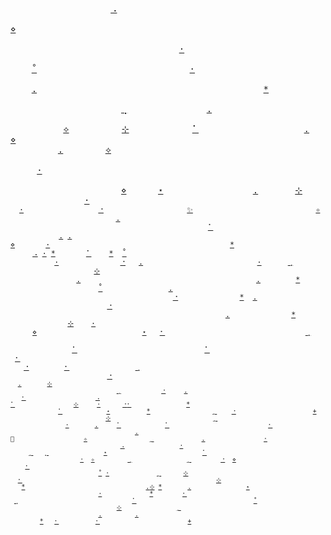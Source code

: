 <samp>&nbsp;&nbsp;&nbsp;&nbsp;&nbsp;&nbsp;&nbsp;&nbsp;&nbsp;&nbsp;&nbsp;&nbsp;&nbsp;&nbsp;&nbsp;&nbsp;&nbsp;&nbsp;&nbsp;[⠠](https://github.com/lbebber/lbebber/issues/new?labels=bug&title=testing&body=eita)&nbsp;&nbsp;&nbsp;&nbsp;&nbsp;&nbsp;&nbsp;&nbsp;&nbsp;&nbsp;&nbsp;&nbsp;&nbsp;&nbsp;&nbsp;&nbsp;&nbsp;&nbsp;&nbsp;&nbsp;&nbsp;&nbsp;&nbsp;&nbsp;&nbsp;&nbsp;&nbsp;&nbsp;&nbsp;&nbsp;&nbsp;&nbsp;&nbsp;&nbsp;&nbsp;&nbsp;&nbsp;&nbsp;&nbsp;&nbsp;&nbsp;&nbsp;&nbsp;&nbsp;&nbsp;&nbsp;&nbsp;&nbsp;&nbsp;&nbsp;&nbsp;&nbsp;&nbsp;&nbsp;&nbsp;&nbsp;&nbsp;&nbsp;&nbsp;&nbsp;<br/>[⋄](https://github.com/lbebber/lbebber/issues/new?labels=bug&title=testing&body=eita)&nbsp;&nbsp;&nbsp;&nbsp;&nbsp;&nbsp;&nbsp;&nbsp;&nbsp;&nbsp;&nbsp;&nbsp;&nbsp;&nbsp;&nbsp;&nbsp;&nbsp;&nbsp;&nbsp;&nbsp;&nbsp;&nbsp;&nbsp;&nbsp;&nbsp;&nbsp;&nbsp;&nbsp;&nbsp;&nbsp;&nbsp;&nbsp;&nbsp;&nbsp;&nbsp;&nbsp;&nbsp;&nbsp;&nbsp;&nbsp;&nbsp;&nbsp;&nbsp;&nbsp;&nbsp;&nbsp;&nbsp;&nbsp;&nbsp;&nbsp;&nbsp;&nbsp;&nbsp;&nbsp;&nbsp;&nbsp;&nbsp;&nbsp;&nbsp;&nbsp;&nbsp;&nbsp;&nbsp;&nbsp;&nbsp;&nbsp;&nbsp;&nbsp;&nbsp;&nbsp;&nbsp;&nbsp;&nbsp;&nbsp;&nbsp;&nbsp;&nbsp;&nbsp;&nbsp;<br/>&nbsp;&nbsp;&nbsp;&nbsp;&nbsp;&nbsp;&nbsp;&nbsp;&nbsp;&nbsp;&nbsp;&nbsp;&nbsp;&nbsp;&nbsp;&nbsp;&nbsp;&nbsp;&nbsp;&nbsp;&nbsp;&nbsp;&nbsp;&nbsp;&nbsp;&nbsp;&nbsp;&nbsp;&nbsp;&nbsp;&nbsp;&nbsp;[·](https://github.com/lbebber/lbebber/issues/new?labels=bug&title=testing&body=eita)&nbsp;&nbsp;&nbsp;&nbsp;&nbsp;&nbsp;&nbsp;&nbsp;&nbsp;&nbsp;&nbsp;&nbsp;&nbsp;&nbsp;&nbsp;&nbsp;&nbsp;&nbsp;&nbsp;&nbsp;&nbsp;&nbsp;&nbsp;&nbsp;&nbsp;&nbsp;&nbsp;&nbsp;&nbsp;&nbsp;&nbsp;&nbsp;&nbsp;&nbsp;&nbsp;&nbsp;&nbsp;&nbsp;&nbsp;&nbsp;&nbsp;&nbsp;&nbsp;&nbsp;&nbsp;&nbsp;&nbsp;<br/>&nbsp;&nbsp;&nbsp;&nbsp;[˚](https://github.com/lbebber/lbebber/issues/new?labels=bug&title=testing&body=eita)&nbsp;&nbsp;&nbsp;&nbsp;&nbsp;&nbsp;&nbsp;&nbsp;&nbsp;&nbsp;&nbsp;&nbsp;&nbsp;&nbsp;&nbsp;&nbsp;&nbsp;&nbsp;&nbsp;&nbsp;&nbsp;&nbsp;&nbsp;&nbsp;&nbsp;&nbsp;&nbsp;&nbsp;&nbsp;[·](https://github.com/lbebber/lbebber/issues/new?labels=bug&title=testing&body=eita)&nbsp;&nbsp;&nbsp;&nbsp;&nbsp;&nbsp;&nbsp;&nbsp;&nbsp;&nbsp;&nbsp;&nbsp;&nbsp;&nbsp;&nbsp;&nbsp;&nbsp;&nbsp;&nbsp;&nbsp;&nbsp;&nbsp;&nbsp;&nbsp;&nbsp;&nbsp;&nbsp;&nbsp;&nbsp;&nbsp;&nbsp;&nbsp;&nbsp;&nbsp;&nbsp;&nbsp;&nbsp;&nbsp;&nbsp;&nbsp;&nbsp;&nbsp;&nbsp;&nbsp;&nbsp;<br/>&nbsp;&nbsp;&nbsp;&nbsp;[.](https://github.com/lbebber/lbebber/issues/new?labels=bug&title=testing&body=eita)&nbsp;&nbsp;&nbsp;&nbsp;&nbsp;&nbsp;&nbsp;&nbsp;&nbsp;&nbsp;&nbsp;&nbsp;&nbsp;&nbsp;&nbsp;&nbsp;&nbsp;&nbsp;&nbsp;&nbsp;&nbsp;&nbsp;&nbsp;&nbsp;&nbsp;&nbsp;&nbsp;&nbsp;&nbsp;&nbsp;&nbsp;&nbsp;&nbsp;&nbsp;&nbsp;&nbsp;&nbsp;&nbsp;&nbsp;&nbsp;&nbsp;&nbsp;&nbsp;[\*](https://github.com/lbebber/lbebber/issues/new?labels=bug&title=testing&body=eita)&nbsp;&nbsp;&nbsp;&nbsp;&nbsp;&nbsp;&nbsp;&nbsp;&nbsp;&nbsp;&nbsp;&nbsp;&nbsp;&nbsp;&nbsp;&nbsp;&nbsp;&nbsp;&nbsp;&nbsp;&nbsp;&nbsp;&nbsp;&nbsp;&nbsp;&nbsp;&nbsp;&nbsp;&nbsp;&nbsp;&nbsp;<br/>&nbsp;&nbsp;&nbsp;&nbsp;&nbsp;&nbsp;&nbsp;&nbsp;&nbsp;&nbsp;&nbsp;&nbsp;&nbsp;&nbsp;&nbsp;&nbsp;&nbsp;&nbsp;&nbsp;&nbsp;&nbsp;[⢀](https://github.com/lbebber/lbebber/issues/new?labels=bug&title=testing&body=eita)&nbsp;&nbsp;&nbsp;&nbsp;&nbsp;&nbsp;&nbsp;&nbsp;&nbsp;&nbsp;&nbsp;&nbsp;&nbsp;&nbsp;&nbsp;[.](https://github.com/lbebber/lbebber/issues/new?labels=bug&title=testing&body=eita)&nbsp;&nbsp;&nbsp;&nbsp;&nbsp;&nbsp;&nbsp;&nbsp;&nbsp;&nbsp;&nbsp;&nbsp;&nbsp;&nbsp;&nbsp;&nbsp;&nbsp;&nbsp;&nbsp;&nbsp;&nbsp;&nbsp;&nbsp;&nbsp;&nbsp;&nbsp;&nbsp;&nbsp;&nbsp;&nbsp;&nbsp;&nbsp;&nbsp;&nbsp;&nbsp;&nbsp;&nbsp;&nbsp;&nbsp;&nbsp;&nbsp;&nbsp;<br/>&nbsp;&nbsp;&nbsp;&nbsp;&nbsp;&nbsp;&nbsp;&nbsp;&nbsp;&nbsp;[⟡](https://github.com/lbebber/lbebber/issues/new?labels=bug&title=testing&body=eita)&nbsp;&nbsp;&nbsp;&nbsp;&nbsp;&nbsp;&nbsp;&nbsp;&nbsp;&nbsp;[⊹](https://github.com/lbebber/lbebber/issues/new?labels=bug&title=testing&body=eita)&nbsp;&nbsp;&nbsp;&nbsp;&nbsp;&nbsp;&nbsp;&nbsp;&nbsp;&nbsp;&nbsp;&nbsp;[⠁](https://github.com/lbebber/lbebber/issues/new?labels=bug&title=testing&body=eita)&nbsp;&nbsp;&nbsp;&nbsp;&nbsp;&nbsp;&nbsp;&nbsp;&nbsp;&nbsp;&nbsp;&nbsp;&nbsp;&nbsp;&nbsp;&nbsp;&nbsp;&nbsp;&nbsp;&nbsp;[.](https://github.com/lbebber/lbebber/issues/new?labels=bug&title=testing&body=eita)&nbsp;&nbsp;&nbsp;[⋄](https://github.com/lbebber/lbebber/issues/new?labels=bug&title=testing&body=eita)&nbsp;&nbsp;&nbsp;&nbsp;&nbsp;&nbsp;&nbsp;&nbsp;&nbsp;&nbsp;&nbsp;&nbsp;&nbsp;&nbsp;&nbsp;&nbsp;&nbsp;&nbsp;&nbsp;&nbsp;<br/>&nbsp;&nbsp;&nbsp;&nbsp;&nbsp;&nbsp;&nbsp;&nbsp;&nbsp;[.](https://github.com/lbebber/lbebber/issues/new?labels=bug&title=testing&body=eita)&nbsp;&nbsp;&nbsp;&nbsp;&nbsp;&nbsp;&nbsp;&nbsp;[⟡](https://github.com/lbebber/lbebber/issues/new?labels=bug&title=testing&body=eita)&nbsp;&nbsp;&nbsp;&nbsp;&nbsp;&nbsp;&nbsp;&nbsp;&nbsp;&nbsp;&nbsp;&nbsp;&nbsp;&nbsp;&nbsp;&nbsp;&nbsp;&nbsp;&nbsp;&nbsp;&nbsp;&nbsp;&nbsp;&nbsp;&nbsp;&nbsp;&nbsp;&nbsp;&nbsp;&nbsp;&nbsp;&nbsp;&nbsp;&nbsp;&nbsp;&nbsp;&nbsp;&nbsp;&nbsp;&nbsp;&nbsp;&nbsp;&nbsp;&nbsp;&nbsp;&nbsp;&nbsp;&nbsp;&nbsp;&nbsp;&nbsp;&nbsp;&nbsp;&nbsp;&nbsp;&nbsp;&nbsp;&nbsp;&nbsp;&nbsp;&nbsp;<br/>&nbsp;&nbsp;&nbsp;&nbsp;&nbsp;[·](https://github.com/lbebber/lbebber/issues/new?labels=bug&title=testing&body=eita)&nbsp;&nbsp;&nbsp;&nbsp;&nbsp;&nbsp;&nbsp;&nbsp;&nbsp;&nbsp;&nbsp;&nbsp;&nbsp;&nbsp;&nbsp;&nbsp;&nbsp;&nbsp;&nbsp;&nbsp;&nbsp;&nbsp;&nbsp;[ ](https://github.com/lbebber/lbebber/issues/new?labels=bug&title=testing&body=eita)&nbsp;&nbsp;&nbsp;&nbsp;&nbsp;&nbsp;&nbsp;&nbsp;&nbsp;&nbsp;&nbsp;&nbsp;&nbsp;&nbsp;&nbsp;&nbsp;&nbsp;&nbsp;&nbsp;&nbsp;&nbsp;&nbsp;&nbsp;&nbsp;&nbsp;&nbsp;&nbsp;&nbsp;&nbsp;&nbsp;&nbsp;&nbsp;&nbsp;&nbsp;&nbsp;&nbsp;&nbsp;&nbsp;&nbsp;&nbsp;&nbsp;&nbsp;&nbsp;&nbsp;&nbsp;&nbsp;&nbsp;&nbsp;&nbsp;&nbsp;<br/>&nbsp;&nbsp;&nbsp;&nbsp;&nbsp;&nbsp;&nbsp;&nbsp;&nbsp;&nbsp;&nbsp;&nbsp;&nbsp;&nbsp;&nbsp;&nbsp;&nbsp;&nbsp;&nbsp;&nbsp;&nbsp;[⋄](https://github.com/lbebber/lbebber/issues/new?labels=bug&title=testing&body=eita)&nbsp;&nbsp;&nbsp;&nbsp;&nbsp;&nbsp;[⋆](https://github.com/lbebber/lbebber/issues/new?labels=bug&title=testing&body=eita)&nbsp;&nbsp;&nbsp;&nbsp;&nbsp;&nbsp;&nbsp;&nbsp;&nbsp;&nbsp;&nbsp;&nbsp;&nbsp;&nbsp;&nbsp;&nbsp;&nbsp;[.](https://github.com/lbebber/lbebber/issues/new?labels=bug&title=testing&body=eita)&nbsp;&nbsp;&nbsp;&nbsp;&nbsp;&nbsp;&nbsp;[⊹](https://github.com/lbebber/lbebber/issues/new?labels=bug&title=testing&body=eita)&nbsp;&nbsp;&nbsp;&nbsp;&nbsp;&nbsp;&nbsp;&nbsp;&nbsp;&nbsp;&nbsp;&nbsp;&nbsp;&nbsp;&nbsp;&nbsp;&nbsp;&nbsp;[·](https://github.com/lbebber/lbebber/issues/new?labels=bug&title=testing&body=eita)&nbsp;&nbsp;&nbsp;&nbsp;&nbsp;&nbsp;<br/><sub>&nbsp;&nbsp;[·](https://github.com/lbebber/lbebber/issues/new?labels=bug&title=testing&body=eita)&nbsp;&nbsp;&nbsp;&nbsp;&nbsp;&nbsp;&nbsp;&nbsp;&nbsp;&nbsp;&nbsp;&nbsp;&nbsp;&nbsp;&nbsp;&nbsp;&nbsp;[⠐](https://github.com/lbebber/lbebber/issues/new?labels=bug&title=testing&body=eita)&nbsp;&nbsp;&nbsp;&nbsp;&nbsp;&nbsp;&nbsp;&nbsp;&nbsp;&nbsp;&nbsp;&nbsp;&nbsp;&nbsp;&nbsp;&nbsp;&nbsp;&nbsp;&nbsp;[✨](https://github.com/lbebber/lbebber/issues/new?labels=bug&title=testing&body=eita)&nbsp;&nbsp;&nbsp;&nbsp;&nbsp;&nbsp;&nbsp;&nbsp;&nbsp;&nbsp;&nbsp;&nbsp;&nbsp;&nbsp;&nbsp;&nbsp;&nbsp;&nbsp;&nbsp;&nbsp;&nbsp;&nbsp;&nbsp;&nbsp;&nbsp;&nbsp;&nbsp;&nbsp;[✧](https://github.com/lbebber/lbebber/issues/new?labels=bug&title=testing&body=eita)&nbsp;&nbsp;&nbsp;&nbsp;&nbsp;&nbsp;&nbsp;&nbsp;&nbsp;&nbsp;&nbsp;&nbsp;&nbsp;&nbsp;&nbsp;&nbsp;&nbsp;&nbsp;&nbsp;&nbsp;&nbsp;&nbsp;&nbsp;&nbsp;&nbsp;[.](https://github.com/lbebber/lbebber/issues/new?labels=bug&title=testing&body=eita)&nbsp;&nbsp;&nbsp;&nbsp;&nbsp;&nbsp;&nbsp;&nbsp;&nbsp;&nbsp;&nbsp;&nbsp;<br/>&nbsp;&nbsp;&nbsp;&nbsp;&nbsp;&nbsp;&nbsp;&nbsp;&nbsp;&nbsp;&nbsp;&nbsp;&nbsp;&nbsp;&nbsp;&nbsp;&nbsp;&nbsp;&nbsp;&nbsp;&nbsp;&nbsp;&nbsp;&nbsp;&nbsp;&nbsp;&nbsp;&nbsp;&nbsp;&nbsp;&nbsp;&nbsp;&nbsp;&nbsp;&nbsp;&nbsp;&nbsp;&nbsp;&nbsp;&nbsp;&nbsp;&nbsp;&nbsp;&nbsp;&nbsp;[⠁](https://github.com/lbebber/lbebber/issues/new?labels=bug&title=testing&body=eita)&nbsp;&nbsp;&nbsp;&nbsp;&nbsp;&nbsp;&nbsp;&nbsp;&nbsp;&nbsp;&nbsp;&nbsp;&nbsp;&nbsp;&nbsp;&nbsp;&nbsp;&nbsp;&nbsp;&nbsp;&nbsp;&nbsp;&nbsp;&nbsp;&nbsp;&nbsp;&nbsp;&nbsp;&nbsp;&nbsp;&nbsp;&nbsp;&nbsp;&nbsp;&nbsp;&nbsp;[.](https://github.com/lbebber/lbebber/issues/new?labels=bug&title=testing&body=eita)&nbsp;[.](https://github.com/lbebber/lbebber/issues/new?labels=bug&title=testing&body=eita)&nbsp;&nbsp;&nbsp;&nbsp;&nbsp;&nbsp;&nbsp;&nbsp;&nbsp;&nbsp;&nbsp;&nbsp;&nbsp;&nbsp;&nbsp;&nbsp;&nbsp;&nbsp;&nbsp;&nbsp;&nbsp;&nbsp;&nbsp;<br/>[⋄](https://github.com/lbebber/lbebber/issues/new?labels=bug&title=testing&body=eita)&nbsp;&nbsp;&nbsp;&nbsp;&nbsp;&nbsp;&nbsp;[·](https://github.com/lbebber/lbebber/issues/new?labels=bug&title=testing&body=eita)&nbsp;&nbsp;&nbsp;&nbsp;&nbsp;&nbsp;&nbsp;&nbsp;&nbsp;&nbsp;&nbsp;&nbsp;&nbsp;&nbsp;&nbsp;&nbsp;&nbsp;&nbsp;&nbsp;&nbsp;&nbsp;&nbsp;&nbsp;&nbsp;&nbsp;&nbsp;&nbsp;&nbsp;&nbsp;&nbsp;&nbsp;&nbsp;&nbsp;&nbsp;&nbsp;&nbsp;&nbsp;&nbsp;&nbsp;&nbsp;&nbsp;[\*](https://github.com/lbebber/lbebber/issues/new?labels=bug&title=testing&body=eita)&nbsp;&nbsp;&nbsp;&nbsp;&nbsp;&nbsp;&nbsp;&nbsp;&nbsp;&nbsp;&nbsp;&nbsp;&nbsp;&nbsp;&nbsp;&nbsp;&nbsp;&nbsp;&nbsp;&nbsp;&nbsp;&nbsp;&nbsp;&nbsp;&nbsp;[⠠](https://github.com/lbebber/lbebber/issues/new?labels=bug&title=testing&body=eita)&nbsp;[·](https://github.com/lbebber/lbebber/issues/new?labels=bug&title=testing&body=eita)&nbsp;[\*](https://github.com/lbebber/lbebber/issues/new?labels=bug&title=testing&body=eita)&nbsp;&nbsp;&nbsp;&nbsp;&nbsp;&nbsp;&nbsp;[⠁](https://github.com/lbebber/lbebber/issues/new?labels=bug&title=testing&body=eita)&nbsp;&nbsp;&nbsp;&nbsp;[\*](https://github.com/lbebber/lbebber/issues/new?labels=bug&title=testing&body=eita)&nbsp;&nbsp;[˚](https://github.com/lbebber/lbebber/issues/new?labels=bug&title=testing&body=eita)&nbsp;&nbsp;&nbsp;&nbsp;&nbsp;&nbsp;&nbsp;&nbsp;&nbsp;&nbsp;&nbsp;<br/>&nbsp;&nbsp;&nbsp;&nbsp;&nbsp;&nbsp;&nbsp;&nbsp;&nbsp;&nbsp;[·](https://github.com/lbebber/lbebber/issues/new?labels=bug&title=testing&body=eita)&nbsp;&nbsp;&nbsp;&nbsp;&nbsp;&nbsp;&nbsp;&nbsp;&nbsp;&nbsp;&nbsp;&nbsp;&nbsp;&nbsp;[⠐](https://github.com/lbebber/lbebber/issues/new?labels=bug&title=testing&body=eita)&nbsp;&nbsp;&nbsp;[.](https://github.com/lbebber/lbebber/issues/new?labels=bug&title=testing&body=eita)&nbsp;&nbsp;&nbsp;&nbsp;&nbsp;&nbsp;&nbsp;&nbsp;&nbsp;&nbsp;&nbsp;&nbsp;&nbsp;&nbsp;&nbsp;&nbsp;&nbsp;&nbsp;&nbsp;&nbsp;&nbsp;&nbsp;&nbsp;&nbsp;&nbsp;&nbsp;[·](https://github.com/lbebber/lbebber/issues/new?labels=bug&title=testing&body=eita)&nbsp;&nbsp;&nbsp;&nbsp;&nbsp;&nbsp;[⢀](https://github.com/lbebber/lbebber/issues/new?labels=bug&title=testing&body=eita)&nbsp;&nbsp;&nbsp;&nbsp;&nbsp;&nbsp;&nbsp;&nbsp;&nbsp;&nbsp;&nbsp;&nbsp;&nbsp;&nbsp;&nbsp;&nbsp;&nbsp;&nbsp;&nbsp;&nbsp;&nbsp;&nbsp;&nbsp;&nbsp;&nbsp;&nbsp;[⊹](https://github.com/lbebber/lbebber/issues/new?labels=bug&title=testing&body=eita)&nbsp;&nbsp;&nbsp;&nbsp;&nbsp;&nbsp;&nbsp;&nbsp;&nbsp;&nbsp;&nbsp;&nbsp;&nbsp;&nbsp;&nbsp;&nbsp;&nbsp;<br/>&nbsp;&nbsp;&nbsp;&nbsp;&nbsp;&nbsp;&nbsp;&nbsp;&nbsp;&nbsp;&nbsp;&nbsp;&nbsp;&nbsp;&nbsp;[.](https://github.com/lbebber/lbebber/issues/new?labels=bug&title=testing&body=eita)&nbsp;&nbsp;&nbsp;&nbsp;&nbsp;&nbsp;&nbsp;&nbsp;&nbsp;&nbsp;&nbsp;&nbsp;&nbsp;&nbsp;&nbsp;&nbsp;&nbsp;&nbsp;&nbsp;&nbsp;&nbsp;&nbsp;&nbsp;&nbsp;&nbsp;&nbsp;&nbsp;&nbsp;&nbsp;&nbsp;&nbsp;&nbsp;&nbsp;&nbsp;&nbsp;&nbsp;&nbsp;&nbsp;&nbsp;&nbsp;[.](https://github.com/lbebber/lbebber/issues/new?labels=bug&title=testing&body=eita)&nbsp;&nbsp;&nbsp;&nbsp;&nbsp;&nbsp;&nbsp;&nbsp;[\*](https://github.com/lbebber/lbebber/issues/new?labels=bug&title=testing&body=eita)&nbsp;&nbsp;&nbsp;&nbsp;&nbsp;&nbsp;&nbsp;&nbsp;&nbsp;&nbsp;&nbsp;&nbsp;&nbsp;&nbsp;&nbsp;&nbsp;&nbsp;&nbsp;&nbsp;&nbsp;&nbsp;&nbsp;&nbsp;&nbsp;&nbsp;[˚](https://github.com/lbebber/lbebber/issues/new?labels=bug&title=testing&body=eita)&nbsp;&nbsp;&nbsp;&nbsp;&nbsp;&nbsp;&nbsp;&nbsp;&nbsp;&nbsp;&nbsp;&nbsp;&nbsp;&nbsp;&nbsp;[.](https://github.com/lbebber/lbebber/issues/new?labels=bug&title=testing&body=eita)<br/>&nbsp;&nbsp;&nbsp;&nbsp;&nbsp;&nbsp;&nbsp;&nbsp;&nbsp;&nbsp;&nbsp;&nbsp;&nbsp;&nbsp;&nbsp;&nbsp;&nbsp;&nbsp;&nbsp;&nbsp;&nbsp;&nbsp;&nbsp;&nbsp;&nbsp;&nbsp;&nbsp;&nbsp;&nbsp;&nbsp;&nbsp;&nbsp;&nbsp;&nbsp;&nbsp;&nbsp;&nbsp;[⠐](https://github.com/lbebber/lbebber/issues/new?labels=bug&title=testing&body=eita)&nbsp;&nbsp;&nbsp;&nbsp;&nbsp;&nbsp;&nbsp;&nbsp;&nbsp;&nbsp;&nbsp;&nbsp;&nbsp;&nbsp;[\*](https://github.com/lbebber/lbebber/issues/new?labels=bug&title=testing&body=eita)&nbsp;&nbsp;[.](https://github.com/lbebber/lbebber/issues/new?labels=bug&title=testing&body=eita)&nbsp;&nbsp;&nbsp;&nbsp;&nbsp;&nbsp;&nbsp;&nbsp;&nbsp;&nbsp;&nbsp;&nbsp;&nbsp;&nbsp;&nbsp;&nbsp;&nbsp;&nbsp;&nbsp;&nbsp;&nbsp;&nbsp;&nbsp;&nbsp;&nbsp;&nbsp;&nbsp;&nbsp;&nbsp;&nbsp;&nbsp;&nbsp;&nbsp;&nbsp;&nbsp;&nbsp;&nbsp;[⠐](https://github.com/lbebber/lbebber/issues/new?labels=bug&title=testing&body=eita)&nbsp;&nbsp;&nbsp;&nbsp;&nbsp;&nbsp;&nbsp;&nbsp;&nbsp;&nbsp;&nbsp;&nbsp;&nbsp;&nbsp;<br/>&nbsp;&nbsp;&nbsp;&nbsp;&nbsp;&nbsp;&nbsp;&nbsp;&nbsp;&nbsp;&nbsp;&nbsp;&nbsp;&nbsp;&nbsp;&nbsp;&nbsp;&nbsp;&nbsp;&nbsp;&nbsp;&nbsp;&nbsp;&nbsp;&nbsp;&nbsp;&nbsp;&nbsp;&nbsp;&nbsp;&nbsp;&nbsp;&nbsp;&nbsp;&nbsp;&nbsp;&nbsp;&nbsp;&nbsp;&nbsp;&nbsp;&nbsp;&nbsp;&nbsp;&nbsp;&nbsp;&nbsp;&nbsp;&nbsp;[.](https://github.com/lbebber/lbebber/issues/new?labels=bug&title=testing&body=eita)&nbsp;&nbsp;&nbsp;&nbsp;&nbsp;&nbsp;&nbsp;&nbsp;&nbsp;&nbsp;&nbsp;&nbsp;&nbsp;&nbsp;[\*](https://github.com/lbebber/lbebber/issues/new?labels=bug&title=testing&body=eita)&nbsp;&nbsp;&nbsp;&nbsp;&nbsp;&nbsp;&nbsp;&nbsp;&nbsp;&nbsp;&nbsp;&nbsp;&nbsp;&nbsp;&nbsp;&nbsp;&nbsp;&nbsp;&nbsp;[⊹](https://github.com/lbebber/lbebber/issues/new?labels=bug&title=testing&body=eita)&nbsp;&nbsp;&nbsp;&nbsp;[·](https://github.com/lbebber/lbebber/issues/new?labels=bug&title=testing&body=eita)&nbsp;&nbsp;&nbsp;&nbsp;&nbsp;&nbsp;&nbsp;&nbsp;&nbsp;&nbsp;&nbsp;&nbsp;&nbsp;&nbsp;&nbsp;&nbsp;&nbsp;&nbsp;<br/>&nbsp;&nbsp;&nbsp;&nbsp;&nbsp;[⋄](https://github.com/lbebber/lbebber/issues/new?labels=bug&title=testing&body=eita)&nbsp;&nbsp;&nbsp;&nbsp;&nbsp;&nbsp;&nbsp;&nbsp;&nbsp;&nbsp;&nbsp;&nbsp;&nbsp;&nbsp;&nbsp;&nbsp;&nbsp;&nbsp;&nbsp;&nbsp;&nbsp;&nbsp;&nbsp;&nbsp;[⋆](https://github.com/lbebber/lbebber/issues/new?labels=bug&title=testing&body=eita)&nbsp;&nbsp;&nbsp;[⠂](https://github.com/lbebber/lbebber/issues/new?labels=bug&title=testing&body=eita)&nbsp;&nbsp;&nbsp;&nbsp;&nbsp;&nbsp;&nbsp;&nbsp;&nbsp;&nbsp;&nbsp;&nbsp;&nbsp;&nbsp;&nbsp;&nbsp;&nbsp;&nbsp;&nbsp;&nbsp;&nbsp;&nbsp;&nbsp;&nbsp;&nbsp;&nbsp;&nbsp;&nbsp;&nbsp;&nbsp;&nbsp;&nbsp;[⢀](https://github.com/lbebber/lbebber/issues/new?labels=bug&title=testing&body=eita)&nbsp;&nbsp;&nbsp;&nbsp;&nbsp;&nbsp;&nbsp;&nbsp;&nbsp;&nbsp;&nbsp;&nbsp;&nbsp;&nbsp;&nbsp;&nbsp;&nbsp;&nbsp;&nbsp;&nbsp;&nbsp;&nbsp;&nbsp;&nbsp;&nbsp;&nbsp;&nbsp;&nbsp;&nbsp;&nbsp;&nbsp;&nbsp;&nbsp;&nbsp;&nbsp;&nbsp;&nbsp;&nbsp;&nbsp;&nbsp;<br/>&nbsp;&nbsp;&nbsp;&nbsp;&nbsp;&nbsp;&nbsp;&nbsp;&nbsp;&nbsp;&nbsp;&nbsp;&nbsp;&nbsp;[⠁](https://github.com/lbebber/lbebber/issues/new?labels=bug&title=testing&body=eita)&nbsp;&nbsp;&nbsp;&nbsp;&nbsp;&nbsp;&nbsp;&nbsp;&nbsp;&nbsp;&nbsp;&nbsp;&nbsp;&nbsp;&nbsp;&nbsp;&nbsp;&nbsp;&nbsp;&nbsp;&nbsp;&nbsp;&nbsp;&nbsp;&nbsp;&nbsp;&nbsp;&nbsp;&nbsp;[⠁](https://github.com/lbebber/lbebber/issues/new?labels=bug&title=testing&body=eita)&nbsp;&nbsp;&nbsp;&nbsp;&nbsp;&nbsp;&nbsp;&nbsp;&nbsp;&nbsp;&nbsp;&nbsp;&nbsp;&nbsp;&nbsp;&nbsp;&nbsp;&nbsp;&nbsp;&nbsp;&nbsp;&nbsp;&nbsp;&nbsp;&nbsp;&nbsp;&nbsp;[⠂](https://github.com/lbebber/lbebber/issues/new?labels=bug&title=testing&body=eita)&nbsp;&nbsp;&nbsp;&nbsp;&nbsp;&nbsp;&nbsp;&nbsp;&nbsp;&nbsp;&nbsp;&nbsp;&nbsp;&nbsp;&nbsp;&nbsp;&nbsp;&nbsp;&nbsp;&nbsp;&nbsp;&nbsp;&nbsp;&nbsp;&nbsp;&nbsp;&nbsp;&nbsp;&nbsp;&nbsp;&nbsp;&nbsp;&nbsp;&nbsp;&nbsp;<br/>&nbsp;&nbsp;&nbsp;[⠐](https://github.com/lbebber/lbebber/issues/new?labels=bug&title=testing&body=eita)&nbsp;&nbsp;&nbsp;&nbsp;&nbsp;&nbsp;&nbsp;&nbsp;[⠂](https://github.com/lbebber/lbebber/issues/new?labels=bug&title=testing&body=eita)&nbsp;&nbsp;&nbsp;&nbsp;&nbsp;&nbsp;&nbsp;&nbsp;&nbsp;&nbsp;&nbsp;&nbsp;&nbsp;&nbsp;&nbsp;[⢀](https://github.com/lbebber/lbebber/issues/new?labels=bug&title=testing&body=eita)&nbsp;&nbsp;&nbsp;&nbsp;&nbsp;&nbsp;&nbsp;&nbsp;&nbsp;&nbsp;&nbsp;&nbsp;&nbsp;&nbsp;&nbsp;&nbsp;&nbsp;&nbsp;&nbsp;&nbsp;&nbsp;&nbsp;&nbsp;&nbsp;&nbsp;&nbsp;&nbsp;&nbsp;&nbsp;&nbsp;&nbsp;&nbsp;&nbsp;&nbsp;&nbsp;&nbsp;&nbsp;&nbsp;&nbsp;&nbsp;&nbsp;&nbsp;&nbsp;&nbsp;&nbsp;&nbsp;&nbsp;&nbsp;&nbsp;&nbsp;&nbsp;&nbsp;&nbsp;&nbsp;&nbsp;&nbsp;&nbsp;&nbsp;&nbsp;&nbsp;&nbsp;&nbsp;&nbsp;&nbsp;[⠐](https://github.com/lbebber/lbebber/issues/new?labels=bug&title=testing&body=eita)&nbsp;&nbsp;&nbsp;&nbsp;&nbsp;&nbsp;&nbsp;&nbsp;&nbsp;&nbsp;&nbsp;&nbsp;&nbsp;&nbsp;<br/><sub>&nbsp;&nbsp;[.](https://github.com/lbebber/lbebber/issues/new?labels=bug&title=testing&body=eita)&nbsp;&nbsp;&nbsp;&nbsp;&nbsp;&nbsp;&nbsp;[⊹](https://github.com/lbebber/lbebber/issues/new?labels=bug&title=testing&body=eita)&nbsp;&nbsp;&nbsp;&nbsp;&nbsp;&nbsp;&nbsp;&nbsp;&nbsp;&nbsp;&nbsp;&nbsp;&nbsp;&nbsp;&nbsp;&nbsp;&nbsp;&nbsp;&nbsp;&nbsp;&nbsp;&nbsp;&nbsp;&nbsp;&nbsp;&nbsp;&nbsp;&nbsp;&nbsp;&nbsp;&nbsp;&nbsp;&nbsp;&nbsp;&nbsp;&nbsp;&nbsp;&nbsp;&nbsp;&nbsp;&nbsp;&nbsp;&nbsp;&nbsp;&nbsp;&nbsp;&nbsp;&nbsp;&nbsp;&nbsp;&nbsp;&nbsp;&nbsp;&nbsp;&nbsp;&nbsp;&nbsp;&nbsp;&nbsp;&nbsp;&nbsp;&nbsp;&nbsp;&nbsp;&nbsp;&nbsp;&nbsp;&nbsp;&nbsp;&nbsp;&nbsp;&nbsp;&nbsp;&nbsp;&nbsp;&nbsp;&nbsp;&nbsp;&nbsp;&nbsp;&nbsp;&nbsp;&nbsp;&nbsp;&nbsp;&nbsp;&nbsp;&nbsp;&nbsp;&nbsp;&nbsp;&nbsp;&nbsp;&nbsp;&nbsp;&nbsp;&nbsp;&nbsp;&nbsp;&nbsp;&nbsp;&nbsp;&nbsp;[⢀](https://github.com/lbebber/lbebber/issues/new?labels=bug&title=testing&body=eita)&nbsp;&nbsp;&nbsp;&nbsp;&nbsp;&nbsp;&nbsp;&nbsp;&nbsp;&nbsp;&nbsp;[⠐](https://github.com/lbebber/lbebber/issues/new?labels=bug&title=testing&body=eita)&nbsp;&nbsp;&nbsp;&nbsp;&nbsp;[.](https://github.com/lbebber/lbebber/issues/new?labels=bug&title=testing&body=eita)&nbsp;&nbsp;&nbsp;&nbsp;&nbsp;&nbsp;&nbsp;&nbsp;&nbsp;&nbsp;&nbsp;&nbsp;&nbsp;<br/>&nbsp;&nbsp;&nbsp;[⠂](https://github.com/lbebber/lbebber/issues/new?labels=bug&title=testing&body=eita)&nbsp;&nbsp;&nbsp;&nbsp;&nbsp;&nbsp;&nbsp;&nbsp;&nbsp;&nbsp;&nbsp;&nbsp;&nbsp;&nbsp;&nbsp;&nbsp;&nbsp;&nbsp;&nbsp;[⠠](https://github.com/lbebber/lbebber/issues/new?labels=bug&title=testing&body=eita)&nbsp;&nbsp;&nbsp;&nbsp;&nbsp;&nbsp;&nbsp;&nbsp;&nbsp;&nbsp;&nbsp;&nbsp;&nbsp;&nbsp;&nbsp;&nbsp;&nbsp;&nbsp;&nbsp;&nbsp;&nbsp;&nbsp;&nbsp;&nbsp;&nbsp;&nbsp;&nbsp;&nbsp;&nbsp;&nbsp;&nbsp;&nbsp;&nbsp;&nbsp;&nbsp;&nbsp;&nbsp;&nbsp;&nbsp;&nbsp;&nbsp;&nbsp;&nbsp;&nbsp;&nbsp;&nbsp;&nbsp;&nbsp;&nbsp;&nbsp;&nbsp;&nbsp;&nbsp;&nbsp;&nbsp;&nbsp;&nbsp;&nbsp;&nbsp;&nbsp;&nbsp;[⠁](https://github.com/lbebber/lbebber/issues/new?labels=bug&title=testing&body=eita)&nbsp;&nbsp;&nbsp;&nbsp;&nbsp;&nbsp;&nbsp;&nbsp;&nbsp;&nbsp;&nbsp;&nbsp;&nbsp;&nbsp;&nbsp;&nbsp;[⊹](https://github.com/lbebber/lbebber/issues/new?labels=bug&title=testing&body=eita)&nbsp;&nbsp;&nbsp;&nbsp;&nbsp;[·](https://github.com/lbebber/lbebber/issues/new?labels=bug&title=testing&body=eita)&nbsp;&nbsp;&nbsp;&nbsp;&nbsp;&nbsp;[⠐](https://github.com/lbebber/lbebber/issues/new?labels=bug&title=testing&body=eita)[⠂](https://github.com/lbebber/lbebber/issues/new?labels=bug&title=testing&body=eita)&nbsp;&nbsp;&nbsp;&nbsp;&nbsp;&nbsp;&nbsp;&nbsp;&nbsp;&nbsp;&nbsp;&nbsp;&nbsp;&nbsp;&nbsp;[\*](https://github.com/lbebber/lbebber/issues/new?labels=bug&title=testing&body=eita)&nbsp;&nbsp;&nbsp;&nbsp;&nbsp;&nbsp;&nbsp;&nbsp;&nbsp;&nbsp;&nbsp;&nbsp;&nbsp;<br/>&nbsp;&nbsp;&nbsp;&nbsp;&nbsp;&nbsp;&nbsp;&nbsp;&nbsp;&nbsp;&nbsp;&nbsp;&nbsp;[⠁](https://github.com/lbebber/lbebber/issues/new?labels=bug&title=testing&body=eita)&nbsp;&nbsp;&nbsp;&nbsp;&nbsp;&nbsp;&nbsp;&nbsp;&nbsp;&nbsp;&nbsp;&nbsp;[⋆](https://github.com/lbebber/lbebber/issues/new?labels=bug&title=testing&body=eita)&nbsp;&nbsp;&nbsp;&nbsp;&nbsp;&nbsp;&nbsp;&nbsp;&nbsp;&nbsp;[\*](https://github.com/lbebber/lbebber/issues/new?labels=bug&title=testing&body=eita)&nbsp;&nbsp;&nbsp;&nbsp;&nbsp;&nbsp;&nbsp;&nbsp;&nbsp;&nbsp;&nbsp;&nbsp;&nbsp;&nbsp;&nbsp;&nbsp;&nbsp;[⡀](https://github.com/lbebber/lbebber/issues/new?labels=bug&title=testing&body=eita)&nbsp;&nbsp;&nbsp;&nbsp;[⠐](https://github.com/lbebber/lbebber/issues/new?labels=bug&title=testing&body=eita)&nbsp;&nbsp;&nbsp;&nbsp;&nbsp;&nbsp;&nbsp;&nbsp;&nbsp;&nbsp;&nbsp;&nbsp;&nbsp;&nbsp;&nbsp;&nbsp;&nbsp;&nbsp;&nbsp;&nbsp;&nbsp;[+](https://github.com/lbebber/lbebber/issues/new?labels=bug&title=testing&body=eita)&nbsp;&nbsp;&nbsp;&nbsp;&nbsp;&nbsp;&nbsp;&nbsp;&nbsp;&nbsp;&nbsp;&nbsp;&nbsp;&nbsp;&nbsp;&nbsp;&nbsp;&nbsp;&nbsp;&nbsp;&nbsp;&nbsp;&nbsp;&nbsp;&nbsp;&nbsp;&nbsp;&nbsp;[⊹](https://github.com/lbebber/lbebber/issues/new?labels=bug&title=testing&body=eita)&nbsp;&nbsp;&nbsp;&nbsp;&nbsp;&nbsp;&nbsp;&nbsp;&nbsp;&nbsp;&nbsp;&nbsp;&nbsp;&nbsp;&nbsp;&nbsp;&nbsp;&nbsp;&nbsp;&nbsp;&nbsp;&nbsp;&nbsp;&nbsp;&nbsp;&nbsp;&nbsp;&nbsp;[⡀](https://github.com/lbebber/lbebber/issues/new?labels=bug&title=testing&body=eita)&nbsp;&nbsp;&nbsp;&nbsp;&nbsp;<br/>&nbsp;&nbsp;&nbsp;&nbsp;&nbsp;&nbsp;&nbsp;&nbsp;&nbsp;&nbsp;&nbsp;&nbsp;&nbsp;&nbsp;&nbsp;[·](https://github.com/lbebber/lbebber/issues/new?labels=bug&title=testing&body=eita)&nbsp;&nbsp;&nbsp;&nbsp;&nbsp;&nbsp;&nbsp;[.](https://github.com/lbebber/lbebber/issues/new?labels=bug&title=testing&body=eita)&nbsp;&nbsp;&nbsp;&nbsp;&nbsp;[⠁](https://github.com/lbebber/lbebber/issues/new?labels=bug&title=testing&body=eita)&nbsp;&nbsp;&nbsp;&nbsp;&nbsp;&nbsp;&nbsp;&nbsp;&nbsp;&nbsp;&nbsp;&nbsp;[⠁](https://github.com/lbebber/lbebber/issues/new?labels=bug&title=testing&body=eita)&nbsp;&nbsp;&nbsp;&nbsp;&nbsp;&nbsp;&nbsp;&nbsp;&nbsp;&nbsp;&nbsp;&nbsp;&nbsp;&nbsp;&nbsp;&nbsp;&nbsp;&nbsp;&nbsp;&nbsp;&nbsp;&nbsp;&nbsp;&nbsp;&nbsp;&nbsp;&nbsp;[⠂](https://github.com/lbebber/lbebber/issues/new?labels=bug&title=testing&body=eita)&nbsp;&nbsp;&nbsp;&nbsp;&nbsp;&nbsp;&nbsp;&nbsp;&nbsp;&nbsp;&nbsp;&nbsp;&nbsp;&nbsp;&nbsp;&nbsp;&nbsp;&nbsp;&nbsp;&nbsp;&nbsp;&nbsp;&nbsp;&nbsp;&nbsp;&nbsp;&nbsp;&nbsp;&nbsp;&nbsp;&nbsp;&nbsp;&nbsp;&nbsp;&nbsp;&nbsp;&nbsp;&nbsp;&nbsp;&nbsp;&nbsp;&nbsp;&nbsp;&nbsp;&nbsp;&nbsp;&nbsp;&nbsp;[.](https://github.com/lbebber/lbebber/issues/new?labels=bug&title=testing&body=eita)&nbsp;&nbsp;&nbsp;&nbsp;&nbsp;&nbsp;&nbsp;&nbsp;&nbsp;&nbsp;&nbsp;&nbsp;&nbsp;&nbsp;&nbsp;&nbsp;&nbsp;&nbsp;&nbsp;&nbsp;&nbsp;&nbsp;&nbsp;&nbsp;&nbsp;&nbsp;<br/>🌙&nbsp;&nbsp;&nbsp;&nbsp;&nbsp;&nbsp;&nbsp;&nbsp;&nbsp;&nbsp;&nbsp;&nbsp;&nbsp;&nbsp;&nbsp;&nbsp;&nbsp;&nbsp;&nbsp;[✧](https://github.com/lbebber/lbebber/issues/new?labels=bug&title=testing&body=eita)&nbsp;&nbsp;&nbsp;&nbsp;&nbsp;&nbsp;&nbsp;&nbsp;&nbsp;&nbsp;&nbsp;&nbsp;&nbsp;&nbsp;&nbsp;&nbsp;&nbsp;[⡀](https://github.com/lbebber/lbebber/issues/new?labels=bug&title=testing&body=eita)&nbsp;&nbsp;&nbsp;&nbsp;&nbsp;&nbsp;&nbsp;&nbsp;&nbsp;&nbsp;&nbsp;&nbsp;&nbsp;[.](https://github.com/lbebber/lbebber/issues/new?labels=bug&title=testing&body=eita)&nbsp;&nbsp;&nbsp;&nbsp;&nbsp;&nbsp;&nbsp;&nbsp;&nbsp;&nbsp;&nbsp;&nbsp;&nbsp;&nbsp;&nbsp;&nbsp;[·](https://github.com/lbebber/lbebber/issues/new?labels=bug&title=testing&body=eita)&nbsp;&nbsp;&nbsp;&nbsp;&nbsp;&nbsp;&nbsp;&nbsp;&nbsp;&nbsp;&nbsp;&nbsp;&nbsp;&nbsp;[ ](https://github.com/lbebber/lbebber/issues/new?labels=bug&title=testing&body=eita)&nbsp;&nbsp;&nbsp;&nbsp;&nbsp;&nbsp;&nbsp;&nbsp;&nbsp;&nbsp;&nbsp;&nbsp;&nbsp;&nbsp;&nbsp;&nbsp;&nbsp;&nbsp;&nbsp;&nbsp;&nbsp;&nbsp;&nbsp;&nbsp;&nbsp;&nbsp;&nbsp;&nbsp;&nbsp;&nbsp;[⠠](https://github.com/lbebber/lbebber/issues/new?labels=bug&title=testing&body=eita)&nbsp;&nbsp;&nbsp;&nbsp;&nbsp;&nbsp;&nbsp;&nbsp;&nbsp;&nbsp;&nbsp;&nbsp;&nbsp;&nbsp;&nbsp;[·](https://github.com/lbebber/lbebber/issues/new?labels=bug&title=testing&body=eita)&nbsp;&nbsp;&nbsp;&nbsp;&nbsp;&nbsp;&nbsp;&nbsp;&nbsp;&nbsp;&nbsp;&nbsp;&nbsp;&nbsp;<br/>&nbsp;&nbsp;&nbsp;&nbsp;&nbsp;[⡀](https://github.com/lbebber/lbebber/issues/new?labels=bug&title=testing&body=eita)&nbsp;&nbsp;&nbsp;[⡀](https://github.com/lbebber/lbebber/issues/new?labels=bug&title=testing&body=eita)&nbsp;&nbsp;&nbsp;&nbsp;&nbsp;&nbsp;&nbsp;&nbsp;&nbsp;&nbsp;&nbsp;&nbsp;&nbsp;&nbsp;&nbsp;[⋆](https://github.com/lbebber/lbebber/issues/new?labels=bug&title=testing&body=eita)&nbsp;&nbsp;&nbsp;&nbsp;&nbsp;&nbsp;&nbsp;&nbsp;&nbsp;&nbsp;&nbsp;&nbsp;&nbsp;&nbsp;&nbsp;&nbsp;&nbsp;&nbsp;&nbsp;&nbsp;&nbsp;&nbsp;&nbsp;&nbsp;&nbsp;&nbsp;[⠁](https://github.com/lbebber/lbebber/issues/new?labels=bug&title=testing&body=eita)&nbsp;[ ](https://github.com/lbebber/lbebber/issues/new?labels=bug&title=testing&body=eita)&nbsp;&nbsp;&nbsp;&nbsp;&nbsp;&nbsp;&nbsp;&nbsp;&nbsp;&nbsp;&nbsp;&nbsp;&nbsp;&nbsp;&nbsp;&nbsp;&nbsp;&nbsp;&nbsp;[·](https://github.com/lbebber/lbebber/issues/new?labels=bug&title=testing&body=eita)&nbsp;&nbsp;[✧](https://github.com/lbebber/lbebber/issues/new?labels=bug&title=testing&body=eita)&nbsp;&nbsp;&nbsp;&nbsp;&nbsp;&nbsp;&nbsp;&nbsp;&nbsp;[⢀](https://github.com/lbebber/lbebber/issues/new?labels=bug&title=testing&body=eita)&nbsp;&nbsp;&nbsp;&nbsp;&nbsp;&nbsp;&nbsp;&nbsp;&nbsp;&nbsp;&nbsp;&nbsp;&nbsp;&nbsp;&nbsp;[⡀](https://github.com/lbebber/lbebber/issues/new?labels=bug&title=testing&body=eita)&nbsp;&nbsp;&nbsp;&nbsp;&nbsp;&nbsp;&nbsp;&nbsp;[⠐](https://github.com/lbebber/lbebber/issues/new?labels=bug&title=testing&body=eita)&nbsp;&nbsp;[⋄](https://github.com/lbebber/lbebber/issues/new?labels=bug&title=testing&body=eita)&nbsp;&nbsp;&nbsp;&nbsp;&nbsp;&nbsp;&nbsp;&nbsp;&nbsp;&nbsp;&nbsp;&nbsp;&nbsp;&nbsp;&nbsp;&nbsp;&nbsp;&nbsp;&nbsp;&nbsp;&nbsp;&nbsp;&nbsp;&nbsp;&nbsp;&nbsp;&nbsp;&nbsp;[⠂](https://github.com/lbebber/lbebber/issues/new?labels=bug&title=testing&body=eita)&nbsp;<br/>&nbsp;&nbsp;&nbsp;&nbsp;&nbsp;&nbsp;&nbsp;&nbsp;&nbsp;&nbsp;&nbsp;&nbsp;&nbsp;&nbsp;&nbsp;&nbsp;&nbsp;&nbsp;&nbsp;&nbsp;&nbsp;&nbsp;&nbsp;&nbsp;[˚](https://github.com/lbebber/lbebber/issues/new?labels=bug&title=testing&body=eita)&nbsp;[·](https://github.com/lbebber/lbebber/issues/new?labels=bug&title=testing&body=eita)&nbsp;&nbsp;&nbsp;&nbsp;&nbsp;&nbsp;&nbsp;&nbsp;&nbsp;&nbsp;&nbsp;&nbsp;&nbsp;[⡀](https://github.com/lbebber/lbebber/issues/new?labels=bug&title=testing&body=eita)&nbsp;&nbsp;&nbsp;&nbsp;&nbsp;&nbsp;[⊹](https://github.com/lbebber/lbebber/issues/new?labels=bug&title=testing&body=eita)&nbsp;&nbsp;&nbsp;&nbsp;&nbsp;&nbsp;&nbsp;&nbsp;&nbsp;&nbsp;&nbsp;&nbsp;&nbsp;&nbsp;&nbsp;&nbsp;&nbsp;&nbsp;&nbsp;&nbsp;&nbsp;&nbsp;&nbsp;&nbsp;&nbsp;&nbsp;&nbsp;&nbsp;&nbsp;&nbsp;&nbsp;&nbsp;&nbsp;&nbsp;&nbsp;&nbsp;&nbsp;&nbsp;&nbsp;[⠂](https://github.com/lbebber/lbebber/issues/new?labels=bug&title=testing&body=eita)&nbsp;&nbsp;&nbsp;&nbsp;&nbsp;&nbsp;&nbsp;&nbsp;&nbsp;&nbsp;&nbsp;&nbsp;&nbsp;&nbsp;&nbsp;&nbsp;&nbsp;&nbsp;&nbsp;&nbsp;&nbsp;&nbsp;&nbsp;&nbsp;&nbsp;&nbsp;&nbsp;&nbsp;&nbsp;&nbsp;&nbsp;&nbsp;&nbsp;&nbsp;&nbsp;&nbsp;&nbsp;&nbsp;&nbsp;&nbsp;&nbsp;&nbsp;&nbsp;&nbsp;&nbsp;&nbsp;&nbsp;&nbsp;&nbsp;&nbsp;&nbsp;&nbsp;&nbsp;[⊹](https://github.com/lbebber/lbebber/issues/new?labels=bug&title=testing&body=eita)&nbsp;&nbsp;&nbsp;&nbsp;<br/>&nbsp;&nbsp;&nbsp;[\*](https://github.com/lbebber/lbebber/issues/new?labels=bug&title=testing&body=eita)&nbsp;&nbsp;&nbsp;&nbsp;&nbsp;&nbsp;&nbsp;&nbsp;&nbsp;&nbsp;&nbsp;&nbsp;&nbsp;&nbsp;&nbsp;&nbsp;&nbsp;&nbsp;&nbsp;&nbsp;&nbsp;&nbsp;&nbsp;&nbsp;&nbsp;&nbsp;&nbsp;&nbsp;&nbsp;&nbsp;&nbsp;&nbsp;&nbsp;[.](https://github.com/lbebber/lbebber/issues/new?labels=bug&title=testing&body=eita)[⊹](https://github.com/lbebber/lbebber/issues/new?labels=bug&title=testing&body=eita)&nbsp;[\*](https://github.com/lbebber/lbebber/issues/new?labels=bug&title=testing&body=eita)&nbsp;&nbsp;&nbsp;&nbsp;&nbsp;&nbsp;&nbsp;[.](https://github.com/lbebber/lbebber/issues/new?labels=bug&title=testing&body=eita)&nbsp;&nbsp;&nbsp;&nbsp;&nbsp;&nbsp;&nbsp;&nbsp;&nbsp;&nbsp;&nbsp;&nbsp;&nbsp;&nbsp;&nbsp;[⋆](https://github.com/lbebber/lbebber/issues/new?labels=bug&title=testing&body=eita)&nbsp;&nbsp;&nbsp;&nbsp;&nbsp;&nbsp;&nbsp;&nbsp;&nbsp;&nbsp;&nbsp;&nbsp;&nbsp;&nbsp;&nbsp;&nbsp;[ ](https://github.com/lbebber/lbebber/issues/new?labels=bug&title=testing&body=eita)&nbsp;&nbsp;&nbsp;&nbsp;&nbsp;&nbsp;&nbsp;&nbsp;&nbsp;&nbsp;&nbsp;&nbsp;&nbsp;&nbsp;&nbsp;&nbsp;&nbsp;&nbsp;&nbsp;&nbsp;&nbsp;&nbsp;&nbsp;&nbsp;[·](https://github.com/lbebber/lbebber/issues/new?labels=bug&title=testing&body=eita)&nbsp;&nbsp;&nbsp;&nbsp;&nbsp;&nbsp;&nbsp;&nbsp;&nbsp;&nbsp;&nbsp;&nbsp;&nbsp;[\*](https://github.com/lbebber/lbebber/issues/new?labels=bug&title=testing&body=eita)&nbsp;&nbsp;&nbsp;&nbsp;&nbsp;&nbsp;&nbsp;&nbsp;[⠂](https://github.com/lbebber/lbebber/issues/new?labels=bug&title=testing&body=eita)&nbsp;&nbsp;&nbsp;&nbsp;&nbsp;&nbsp;&nbsp;&nbsp;&nbsp;&nbsp;&nbsp;&nbsp;&nbsp;&nbsp;&nbsp;&nbsp;<br/>&nbsp;[⢀](https://github.com/lbebber/lbebber/issues/new?labels=bug&title=testing&body=eita)&nbsp;&nbsp;&nbsp;&nbsp;&nbsp;&nbsp;&nbsp;&nbsp;&nbsp;&nbsp;&nbsp;&nbsp;&nbsp;&nbsp;&nbsp;&nbsp;&nbsp;&nbsp;&nbsp;&nbsp;&nbsp;&nbsp;&nbsp;&nbsp;&nbsp;&nbsp;&nbsp;&nbsp;&nbsp;&nbsp;&nbsp;[⠁](https://github.com/lbebber/lbebber/issues/new?labels=bug&title=testing&body=eita)&nbsp;&nbsp;&nbsp;&nbsp;&nbsp;&nbsp;&nbsp;&nbsp;&nbsp;&nbsp;&nbsp;&nbsp;&nbsp;&nbsp;&nbsp;&nbsp;&nbsp;&nbsp;&nbsp;&nbsp;&nbsp;&nbsp;&nbsp;&nbsp;&nbsp;&nbsp;&nbsp;&nbsp;&nbsp;&nbsp;&nbsp;&nbsp;[˚](https://github.com/lbebber/lbebber/issues/new?labels=bug&title=testing&body=eita)&nbsp;&nbsp;&nbsp;&nbsp;&nbsp;&nbsp;&nbsp;&nbsp;&nbsp;&nbsp;&nbsp;&nbsp;&nbsp;&nbsp;&nbsp;&nbsp;&nbsp;&nbsp;&nbsp;&nbsp;&nbsp;&nbsp;&nbsp;&nbsp;&nbsp;&nbsp;&nbsp;&nbsp;&nbsp;&nbsp;&nbsp;&nbsp;&nbsp;&nbsp;&nbsp;&nbsp;&nbsp;&nbsp;&nbsp;&nbsp;&nbsp;&nbsp;&nbsp;&nbsp;&nbsp;&nbsp;&nbsp;[⊹](https://github.com/lbebber/lbebber/issues/new?labels=bug&title=testing&body=eita)&nbsp;&nbsp;&nbsp;&nbsp;&nbsp;&nbsp;&nbsp;&nbsp;&nbsp;&nbsp;&nbsp;&nbsp;&nbsp;&nbsp;&nbsp;[⡀](https://github.com/lbebber/lbebber/issues/new?labels=bug&title=testing&body=eita)&nbsp;&nbsp;&nbsp;&nbsp;&nbsp;&nbsp;&nbsp;&nbsp;&nbsp;&nbsp;&nbsp;&nbsp;&nbsp;&nbsp;&nbsp;<br/>&nbsp;&nbsp;&nbsp;&nbsp;&nbsp;&nbsp;&nbsp;&nbsp;&nbsp;&nbsp;&nbsp;&nbsp;&nbsp;&nbsp;&nbsp;&nbsp;&nbsp;&nbsp;&nbsp;&nbsp;&nbsp;&nbsp;&nbsp;&nbsp;[.](https://github.com/lbebber/lbebber/issues/new?labels=bug&title=testing&body=eita)&nbsp;&nbsp;&nbsp;&nbsp;&nbsp;&nbsp;&nbsp;&nbsp;&nbsp;[.](https://github.com/lbebber/lbebber/issues/new?labels=bug&title=testing&body=eita)&nbsp;&nbsp;&nbsp;&nbsp;&nbsp;&nbsp;&nbsp;&nbsp;&nbsp;&nbsp;&nbsp;&nbsp;&nbsp;&nbsp;&nbsp;&nbsp;&nbsp;&nbsp;&nbsp;&nbsp;&nbsp;&nbsp;&nbsp;&nbsp;&nbsp;&nbsp;&nbsp;&nbsp;&nbsp;&nbsp;&nbsp;&nbsp;&nbsp;&nbsp;&nbsp;&nbsp;&nbsp;&nbsp;&nbsp;&nbsp;&nbsp;&nbsp;&nbsp;&nbsp;&nbsp;&nbsp;&nbsp;&nbsp;&nbsp;&nbsp;&nbsp;&nbsp;&nbsp;&nbsp;&nbsp;&nbsp;&nbsp;&nbsp;&nbsp;[\*](https://github.com/lbebber/lbebber/issues/new?labels=bug&title=testing&body=eita)&nbsp;&nbsp;&nbsp;[⠂](https://github.com/lbebber/lbebber/issues/new?labels=bug&title=testing&body=eita)&nbsp;&nbsp;&nbsp;&nbsp;&nbsp;&nbsp;&nbsp;&nbsp;&nbsp;&nbsp;[⠂](https://github.com/lbebber/lbebber/issues/new?labels=bug&title=testing&body=eita)&nbsp;&nbsp;&nbsp;&nbsp;&nbsp;&nbsp;&nbsp;&nbsp;&nbsp;&nbsp;&nbsp;&nbsp;&nbsp;&nbsp;&nbsp;&nbsp;&nbsp;&nbsp;&nbsp;&nbsp;&nbsp;&nbsp;&nbsp;&nbsp;[+](https://github.com/lbebber/lbebber/issues/new?labels=bug&title=testing&body=eita)&nbsp;&nbsp;&nbsp;&nbsp;&nbsp;&nbsp;&nbsp;&nbsp;&nbsp;&nbsp;&nbsp;<br/></sub></sub></sub></samp>